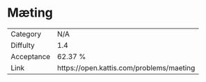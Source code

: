 # Mæting

<table>
    <tr>
        <td>Category</td>
        <td>N/A</td>
    </tr>
    <tr>
        <td>Diffulty</td>
        <td>1.4</td>
    </tr>
    <tr>
        <td>Acceptance</td>
        <td>62.37 %</td>
    </tr>
    <tr>
        <td>Link</td>
        <td>https://open.kattis.com/problems/maeting</td>
    </tr>
</table>
